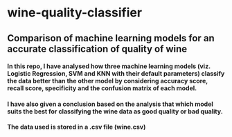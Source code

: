 # wine-quality-classifier
## Comparison of machine learning models for an accurate classification of quality of wine

#### In this repo, I have analysed how three machine learning models (viz. Logistic Regression, SVM and KNN with their default parameters) classify the data better than the other model by considering accuracy score, recall score, specificity and the confusion matrix of each model.

#### I have also given a conclusion based on the analysis that which model suits the best for classifying the wine data as good quality or bad quality. 

#### The data used is stored in a .csv file (wine.csv)
